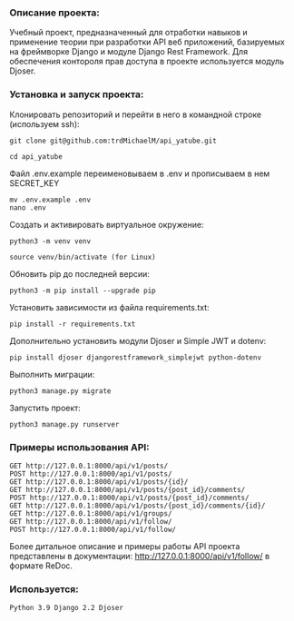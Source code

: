 ### Описание проекта:
Учебный проект, предназначенный для отработки навыков и применение теории при разработки
API веб приложений, базируемых на фреймворке Django и модуле Django Rest Framework.
Для обеспечения контороля прав доступа в проекте используется модуль Djoser.

### Установка и запуск проекта:

Клонировать репозиторий и перейти в него в командной строке (используем ssh):

```
git clone git@github.com:trdMichaelM/api_yatube.git
```

```
cd api_yatube
```

Файл .env.example переименовываем в .env и прописываем в нем SECRET_KEY

```
mv .env.example .env
nano .env
```

Cоздать и активировать виртуальное окружение:

```
python3 -m venv venv
```

```
source venv/bin/activate (for Linux)
```

Обновить pip до последней версии:
```
python3 -m pip install --upgrade pip
```

Установить зависимости из файла requirements.txt:

```
pip install -r requirements.txt
```

Дополнительно установить модули Djoser и Simple JWT и dotenv:

```
pip install djoser djangorestframework_simplejwt python-dotenv
```

Выполнить миграции:

```
python3 manage.py migrate
```

Запустить проект:

```
python3 manage.py runserver
```

### Примеры использования API:


```
GET http://127.0.0.1:8000/api/v1/posts/
POST http://127.0.0.1:8000/api/v1/posts/
GET http://127.0.0.1:8000/api/v1/posts/{id}/
GET http://127.0.0.1:8000/api/v1/posts/{post_id}/comments/
POST http://127.0.0.1:8000/api/v1/posts/{post_id}/comments/
GET http://127.0.0.1:8000/api/v1/posts/{post_id}/comments/{id}/
GET http://127.0.0.1:8000/api/v1/groups/
GET http://127.0.0.1:8000/api/v1/follow/
POST http://127.0.0.1:8000/api/v1/follow/
```

Более дитальное описание и примеры работы API проекта представлены в 
документации: http://127.0.0.1:8000/api/v1/follow/ в формате ReDoc.

### Используется:

```
Python 3.9 Django 2.2 Djoser
```
